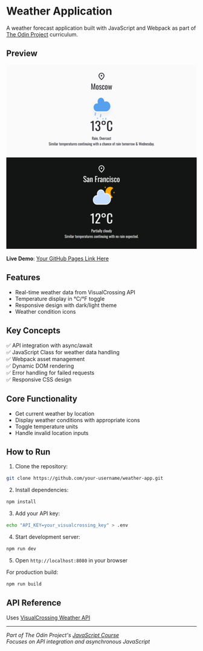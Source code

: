 # Weather Application

A weather forecast application built with JavaScript and Webpack as part of [The Odin Project](https://www.theodinproject.com/) curriculum.

## Preview

![Weather App Preview 1](./preview1.png)  
![Weather App Preview 2](./preview2.png)  

**Live Demo**: [Your GitHub Pages Link Here](https://wrzdx.github.io/Weather-App/)

## Features
- Real-time weather data from VisualCrossing API
- Temperature display in °C/°F toggle
- Responsive design with dark/light theme
- Weather condition icons

## Key Concepts
✅ API integration with async/await  
✅ JavaScript Class for weather data handling  
✅ Webpack asset management  
✅ Dynamic DOM rendering  
✅ Error handling for failed requests  
✅ Responsive CSS design  

## Core Functionality
- Get current weather by location
- Display weather conditions with appropriate icons
- Toggle temperature units
- Handle invalid location inputs

## How to Run
1. Clone the repository:
```bash
git clone https://github.com/your-username/weather-app.git
```
2. Install dependencies:
```bash
npm install
```
3. Add your API key:
```bash
echo "API_KEY=your_visualcrossing_key" > .env
```
4. Start development server:
```bash
npm run dev
```
5. Open `http://localhost:8080` in your browser

For production build:
```bash
npm run build
```

## API Reference
Uses [VisualCrossing Weather API](https://www.visualcrossing.com/weather-api)

---

*Part of The Odin Project's [JavaScript Course](https://www.theodinproject.com/paths/full-stack-javascript/courses/javascript)*  
*Focuses on API integration and asynchronous JavaScript*  

